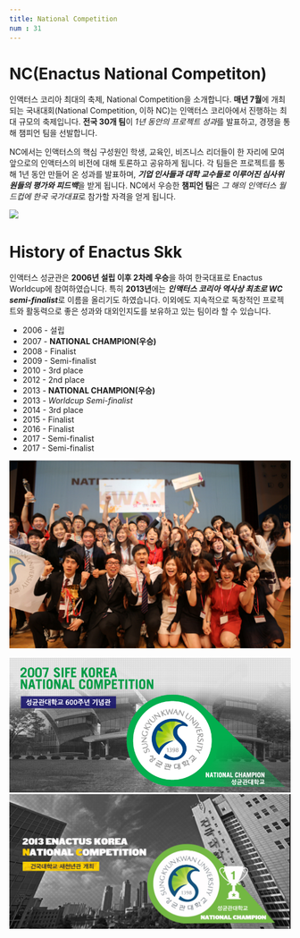 ```yaml
---
title: National Competition
num : 31
---
```


# NC(Enactus National Competiton)

인액터스 코리아 최대의 축제, National Competition을 소개합니다. **매년 7월**에 개최되는 국내대회(National Competition, 이하 NC)는 인액터스 코리아에서 진행하는 최대 규모의 축제입니다. **전국 30개 팀**이 *1년 동안의 프로젝트 성과*를 발표하고, 경쟁을 통해 챔피언 팀을 선발합니다.

NC에서는 인액터스의 핵심 구성원인 학생, 교육인, 비즈니스 리더들이 한 자리에 모여 앞으로의 인액터스의 비전에 대해 토론하고 공유하게 됩니다. 각 팀들은 프로젝트를 통해 1년 동안 만들어 온 성과를 발표하며, ***기업 인사들과 대학 교수들로 이루어진 심사위원들의 평가와 피드백***을 받게 됩니다. NC에서 우승한 **챔피언 팀**은 *그 해의 인액터스 월드컵에 한국 국가대표*로 참가할 자격을 얻게 됩니다.

![](/images/what-we-do/nc-2.jpeg)



# History of Enactus Skk

인액터스 성균관은 **2006년 설립 이후 2차례 우승**을 하여 한국대표로 Enactus Worldcup에 참여하였습니다. 특히 **2013년**에는 ***인액터스 코리아 역사상 최초로 WC semi-finalist***로 이름을 올리기도 하였습니다.
이외에도 지속적으로 독창적인 프로젝트와 활동력으로 좋은 성과와 대외인지도를 보유하고 있는 팀이라 할 수 있습니다.

+ 2006 - 설립
+ 2007 - **NATIONAL CHAMPION(우승)**
+ 2008 - Finalist
+ 2009 - Semi-finalist
+ 2010 - 3rd place
+ 2012 - 2nd place
+ 2013 - **NATIONAL CHAMPION(우승)**
+ 2013 - *Worldcup Semi-finalist*
+ 2014 - 3rd place
+ 2015 - Finalist
+ 2016 - Finalist
+ 2017 - Semi-finalist
+ 2017 - Semi-finalist

![](/images/what-we-do/nc-win-2013-md.jpg)

![](/images/what-we-do/history-2007.png)
![](/images/what-we-do/history-2013.jpg)
